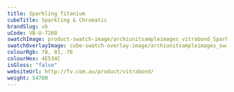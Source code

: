 ```yaml
---
title: Sparkling Titanium
cubeTitle: Sparkling & Chromatic
brandSlug: vb
uCode: VB-U-7260
swatchImage: product-swatch-image/archiunitsampleimages_vitrabond_Sparkling_Titanium.jpg
swatchOverlayImage: cube-swatch-overlay-image/archiunitsampleimages_swatch-overlay_vitrabond.png
colourRgb: 78, 83, 76
colourHex: 4E534C
isGloss: "false"
websiteUrl: http://fv.com.au/product/vitrabond/
weight: 54700
---
```


